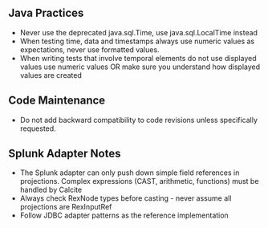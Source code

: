 ## Java Practices

- Never use the deprecated java.sql.Time, use java.sql.LocalTime instead
- When testing time, data and timestamps always use numeric values as expectations, never use formatted values.
- When writing tests that involve temporal elements do not use displayed values use numeric values OR make sure you understand how displayed values are created

## Code Maintenance

- Do not add backward compatibility to code revisions unless specifically requested.

## Splunk Adapter Notes

- The Splunk adapter can only push down simple field references in projections. Complex expressions (CAST, arithmetic, functions) must be handled by Calcite
- Always check RexNode types before casting - never assume all projections are RexInputRef
- Follow JDBC adapter patterns as the reference implementation